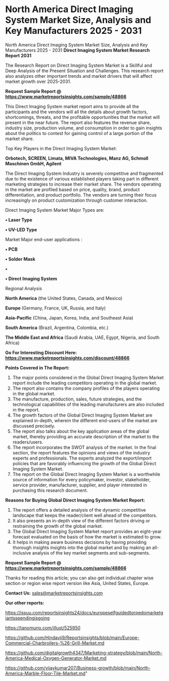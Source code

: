 # North America Direct Imaging System Market Size, Analysis and Key Manufacturers 2025 - 2031
 North America Direct Imaging System Market Size, Analysis and Key Manufacturers 2025 - 2031
<strong>Direct Imaging System Market Research Report 2031</strong>

The Research Report on Direct Imaging System Market is a Skillful and Deep Analysis of the Present Situation and Challenges. This research report also analyzes other important trends and market drivers that will affect market growth over 2025-2031.

<strong>Request Sample Report @ <a href=https://www.marketreportsinsights.com/sample/48866>https://www.marketreportsinsights.com/sample/48866</a></strong>

This Direct Imaging System market report aims to provide all the participants and the vendors will all the details about growth factors, shortcomings, threats, and the profitable opportunities that the market will present in the near future. The report also features the revenue share, industry size, production volume, and consumption in order to gain insights about the politics to contest for gaining control of a large portion of the market share.

Top Key Players in the Direct Imaging System Market:

<strong>Orbotech, SCREEN, Limata, MIVA Technologies, Manz AG, Schmoll Maschinen GmbH, Agilent</strong>

The Direct Imaging System Industry is severely competitive and fragmented due to the existence of various established players taking part in different marketing strategies to increase their market share. The vendors operating in the market are profiled based on price, quality, brand, product differentiation, and product portfolio. The vendors are turning their focus increasingly on product customization through customer interaction.

Direct Imaging System Market Major Types are:

<strong>•  Laser Type

•  UV-LED Type</strong>

Market Major end-user applications :

<strong>•  PCB

•  Solder Mask

•  

•  Direct Imaging System</strong>

Regional Analysis

</u><strong><b>North America</b></strong> (the United States, Canada, and Mexico)

<strong><b>Europe </b></strong>(Germany, France, UK, Russia, and Italy)

<strong><b>Asia-Pacific</b></strong> (China, Japan, Korea, India, and Southeast Asia)

<strong><b>South America</b></strong> (Brazil, Argentina, Colombia, etc.)

<strong><b>The Middle East and Africa</b></strong> (Saudi Arabia, UAE, Egypt, Nigeria, and South Africa)

<strong>Go For Interesting Discount Here: <a href=https://www.marketreportsinsights.com/discount/48866>https://www.marketreportsinsights.com/discount/48866</a></strong>

<strong>Points Covered in The Report:</strong>
<ol>
  <li>The major points considered in the Global Direct Imaging System Market report include the leading competitors operating in the global market.</li>
  <li>The report also contains the company profiles of the players operating in the global market.</li>
  <li>The manufacture, production, sales, future strategies, and the technological capabilities of the leading manufacturers are also included in the report.</li>
  <li>The growth factors of the Global Direct Imaging System Market are explained in-depth, wherein the different end-users of the market are discussed precisely.</li>
  <li>The report also talks about the key application areas of the global market, thereby providing an accurate description of the market to the readers/users.</li>
  <li>The report incorporates the SWOT analysis of the market. In the final section, the report features the opinions and views of the industry experts and professionals. The experts analyzed the export/import policies that are favorably influencing the growth of the Global Direct Imaging System Market.</li>
  <li>The report on the Global Direct Imaging System Market is a worthwhile source of information for every policymaker, investor, stakeholder, service provider, manufacturer, supplier, and player interested in purchasing this research document.</li>
</ol>
<strong>Reasons for Buying Global Direct Imaging System Market Report:</strong>

<ol>
  <li>The report offers a detailed analysis of the dynamic competitive landscape that keeps the reader/client well ahead of the competitors.</li>
  <li>It also presents an in-depth view of the different factors driving or restraining the growth of the global market.</li>
  <li>The Global Direct Imaging System Market report provides an eight-year forecast evaluated on the basis of how the market is estimated to grow.</li>
  <li>It helps in making aware business decisions by having providing thorough insights insights into the global market and by making an all-inclusive analysis of the key market segments and sub-segments.</li>
</ol>
<strong>Request Sample Report @ <a href=https://www.marketreportsinsights.com/sample/48866>https://www.marketreportsinsights.com/sample/48866</a></strong>


Thanks for reading this article; you can also get individual chapter wise section or region wise report version like Asia, United States, Europe.

<strong>Contact Us:</strong>
sales@marketreportsinsights.com

<strong>Our other reports:</strong>

<a href=https://issuu.com/reportsinsights24/docs/europeselfguidedtorpedomarketgiantsspendingisgoing>https://issuu.com/reportsinsights24/docs/europeselfguidedtorpedomarketgiantsspendingisgoing</a>

<a href=https://tanomuno.com/illust/525950>https://tanomuno.com/illust/525950</a>

<a href=https://github.com/Hindavii9/Reportsinsights/blob/main/Europe-Commercial-Charbroilers-%26-Grill-Market.md>https://github.com/Hindavii9/Reportsinsights/blob/main/Europe-Commercial-Charbroilers-%26-Grill-Market.md</a>

<a href=https://github.com/digitalgrowth4347/Marketing-strategy/blob/main/North-America-Medical-Oxygen-Generator-Market.md>https://github.com/digitalgrowth4347/Marketing-strategy/blob/main/North-America-Medical-Oxygen-Generator-Market.md</a>

<a href=https://github.com/vijaykumar207/Business-growth/blob/main/North-America-Marble-Floor-Tile-Market.md>https://github.com/vijaykumar207/Business-growth/blob/main/North-America-Marble-Floor-Tile-Market.md</a>"
